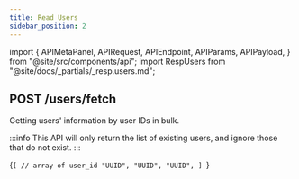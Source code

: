 ```yaml
---
title: Read Users
sidebar_position: 2
---
```


import {
  APIMetaPanel,
  APIRequest,
  APIEndpoint,
  APIParams,
  APIPayload,
} from "@site/src/components/api";
import RespUsers from "@site/docs/_partials/_resp.users.md";

## POST /users/fetch

Getting users' information by user IDs in bulk.

:::info
This API will only return the list of existing users, and ignore those that do not exist.
:::

<APIEndpoint url="/users/fetch" />

<APIMetaPanel
  scope="PROFILE:READ"
  scopeNote="If the `PHONE:READ` permission granted, you will obtain the user's mobile phone number"
/>

<APIPayload>{`[
  // array of user_id
  "UUID",
  "UUID",
  "UUID",
]
`}</APIPayload>

<APIRequest
  title="Read Users"
  method="POST"
  url="/users/fetch --data '[&quot;06aed1e3-bd77-4a59-991a-5bb5ae6fbb09&quot;]'"
/>

<RespUsers />
